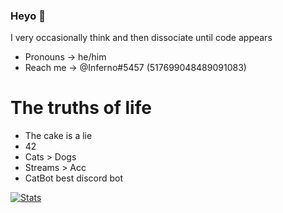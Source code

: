### Heyo 👋

<!--
**Inferno-idk-what-to-do/Inferno-idk-what-to-do** is a ✨ _special_ ✨ repository because its `README.md` (this file) appears on your GitHub profile.

Here are some ideas to get you started:

- 🔭 I’m currently working on ...
- 🌱 I’m currently learning ...
- 👯 I’m looking to collaborate on ...
- 🤔 I’m looking for help with ...
- 💬 Ask me about ...
- 📫 How to reach me: ...
- 😄 Pronouns: ...
- ⚡ Fun fact: ...
-->

I very occasionally think and then dissociate until code appears

- Pronouns -> he/him
- Reach me -> @Inferno#5457 (517699048489091083)

# **The truths of life**

- The cake is a lie
- 42
- Cats > Dogs
- Streams > Acc
- CatBot best discord bot

[![Stats](https://github-readme-stats.vercel.app/api?username=Inferno-idk-what-to-do&show_icons=true&theme=cobalt)](https://github.com/Inferno-idk-what-to-do)
